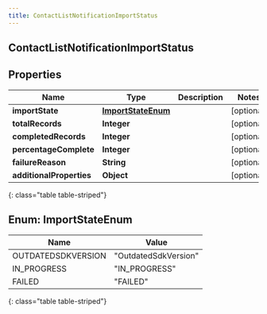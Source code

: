 ```yaml
---
title: ContactListNotificationImportStatus
---
```

## ContactListNotificationImportStatus


## Properties

| Name | Type | Description | Notes |
| ------------ | ------------- | ------------- | ------------- |
| **importState** | [**ImportStateEnum**](#ImportStateEnum) |  |  [optional] |
| **totalRecords** | **Integer** |  |  [optional] |
| **completedRecords** | **Integer** |  |  [optional] |
| **percentageComplete** | **Integer** |  |  [optional] |
| **failureReason** | **String** |  |  [optional] |
| **additionalProperties** | **Object** |  |  [optional] |
{: class="table table-striped"}


<a name="ImportStateEnum"></a>

## Enum: ImportStateEnum

| Name | Value |
| ---- | ----- |
| OUTDATEDSDKVERSION | &quot;OutdatedSdkVersion&quot; |
| IN_PROGRESS | &quot;IN_PROGRESS&quot; |
| FAILED | &quot;FAILED&quot; |
{: class="table table-striped"}


